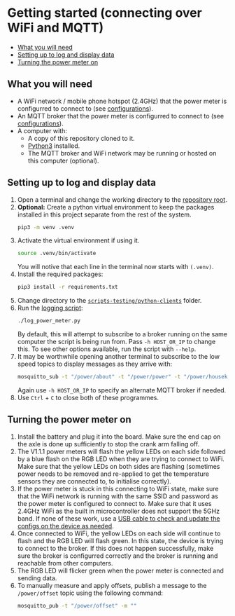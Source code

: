 # Getting started (connecting over WiFi and MQTT) <!-- omit in toc -->

- [What you will need](#what-you-will-need)
- [Setting up to log and display data](#setting-up-to-log-and-display-data)
- [Turning the power meter on](#turning-the-power-meter-on)

## What you will need
- A WiFi network / mobile phone hotspot (2.4GHz) that the power meter is configurred to connect to (see [configurations](../configs/README.md)).
- An MQTT broker that the power meter is configurred to connect to (see [configurations](../configs/README.md)).
- A computer with:
  - A copy of this repository cloned to it.
  - [Python3](https://www.python.org/) installed.
  - The MQTT broker and WiFi network may be running or hosted on this computer (optional).

## Setting up to log and display data
1. Open a terminal and change the working directory to the [repository root](../).
2. **Optional:** Create a python virtual environment to keep the packages installed in this project separate from the rest of the system.
    ```bash
    pip3 -m venv .venv
    ```
3. Activate the virtual environment if using it.
    ```bash
    source .venv/bin/activate
    ```
    You will notive that each line in the terminal now starts with `(.venv)`.
4. Install the required packages:
    ```bash
    pip3 install -r requirements.txt
    ```
5. Change directory to the [`scripts-testing/python-clients`](../scripts-testing/python-clients/) folder.
6. Run the [logging script](../scripts-testing/python-clients/log_power_meter.py):
    ```bash
    ./log_power_meter.py
    ```
    By default, this will attempt to subscribe to a broker running on the same computer the script is being run from. Pass `-h HOST_OR_IP` to change this. To see other options available, run the script with `--help`.
7. It may be worthwhile opening another terminal to subscribe to the low speed topics to display messages as they arrive with:
    ```bash
    mosquitto_sub -t "/power/about" -t "/power/power" -t "/power/housekeeping" -v
    ```
    Again use `-h HOST_OR_IP` to specify an alternate MQTT broker if needed.
8. Use `Ctrl` + `C` to close both of these programmes.

## Turning the power meter on
1. Install the battery and plug it into the board. Make sure the end cap on the axle is done up sufficiently to stop the crank arm falling off.
2. The V1.1.1 power meters will flash the yellow LEDs on each side followed by a blue flash on the RGB LED when they are trying to connect to WiFi. Make sure that the yellow LEDs on both sides are flashing (sometimes power needs to be removed and re-applied to get the temperature sensors they are connected to, to initialise correctly).
3. If the power meter is stuck in this connecting to WiFi state, make sure that the WiFi network is running with the same SSID and password as the power meter is configured to connect to. Make sure that it uses 2.4GHz WiFi as the built in microcontroller does not support the 5GHz band. If none of these work, use a [USB cable to check and update the configs on the device as needed](../configs/README.md#through-serial).
4. Once connected to WiFi, the yellow LEDs on each side will continue to flash and the RGB LED will flash green. In this state, the device is trying to connect to the broker. If this does not happen successfully, make sure the broker is configurred correctly and the broker is running and reachable from other computers.
5. The RGB LED will flicker green when the power meter is connected and sending data.
6. To manually measure and apply offsets, publish a message to the `/power/offset` topic using the following command:
    ```bash
    mosquitto_pub -t "/power/offset" -m ""
    ```